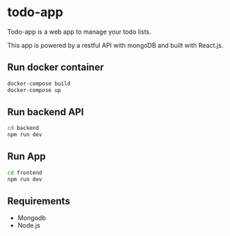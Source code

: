 # todo-app

Todo-app is a web app to manage your todo lists.

This app is powered by a restful API with mongoDB and built with React.js.

## Run docker container

```sh
docker-compose build
docker-compose up
```

## Run backend API

```sh
cd backend
npm run dev
```

## Run App

```sh
cd frontend
npm run dev
```

## Requirements
- Mongodb
- Node.js
